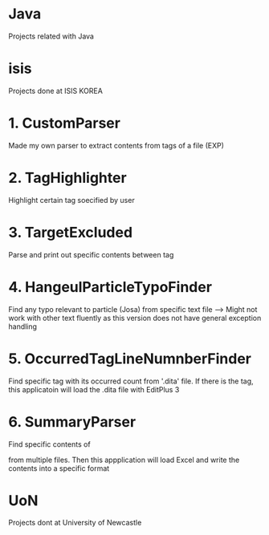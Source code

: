 # Java
Projects related with Java

# isis
Projects done at ISIS KOREA

  # 1. CustomParser
  Made my own parser to extract contents from tags of a file (EXP)
  
  # 2. TagHighlighter
  Highlight certain tag soecified by user
  
  # 3. TargetExcluded
  Parse and print out specific contents between <target> tag
  
  # 4. HangeulParticleTypoFinder
  Find any typo relevant to particle (Josa) from specific text file
  --> Might not work with other text fluently as this version does not have general exception handling
  
  # 5. OccurredTagLineNumnberFinder
  Find specific tag with its occurred count from '.dita' file.
  If there is the tag, this applicatoin will load the .dita file with EditPlus 3
  
  # 6. SummaryParser
  Find specific contents of <summary> from multiple files.
  Then this appplication will load Excel and write the contents into a specific format

# UoN
Projects dont at University of Newcastle
